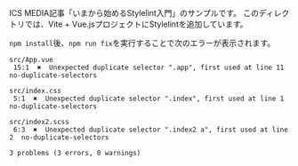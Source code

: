 ICS MEDIA記事「いまから始めるStylelint入門」のサンプルです。
このディレクトリでは、Vite + Vue.jsプロジェクトにStylelintを追加しています。

`npm install`後、`npm run fix`を実行することで次のエラーが表示されます。

```
src/App.vue
 15:1  ✖  Unexpected duplicate selector ".app", first used at line 11  no-duplicate-selectors

src/index.css
 5:1  ✖  Unexpected duplicate selector ".index", first used at line 1  no-duplicate-selectors

src/index2.scss
 6:3  ✖  Unexpected duplicate selector ".index2 a", first used at line 2  no-duplicate-selectors

3 problems (3 errors, 0 warnings)
```
